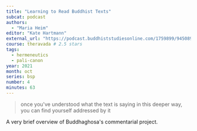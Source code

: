 ```yaml
---
title: "Learning to Read Buddhist Texts"
subcat: podcast
authors:
  - "Maria Heim"
editor: "Kate Hartmann"
external_url: "https://podcast.buddhiststudiesonline.com/1759899/9450899-4-maria-heim-learning-how-to-read-buddhist-texts-with-buddhaghosa"
course: theravada # 2.5 stars
tags:
  - hermeneutics
  - pali-canon
year: 2021
month: oct
series: bsp
number: 4
minutes: 63
---
```


> once you've understood what the text is saying in this deeper way, you can find yourself addressed by it

A very brief overview of Buddhaghosa's commentarial project.
